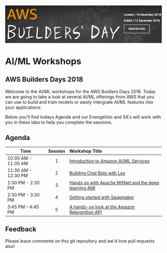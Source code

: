 ![Builders Days 2018](./banners/buildersday.png)

# AI/ML Workshops

## AWS Builders Days 2018

Welcome to the AI/ML workshops for the AWS Buidlers Days 2018. Today we are going to take a look at several AI/ML offerings from AWS that you can use to build and train models or easily intergrate AI/ML features into your applications.

Below you'll find todays Agenda and our Evangelists and SA's will work with you in these labs to help you complete the sessions.

## Agenda

| Time | Session | Workshop Title |
|---|:---:|:---|
| 10.00 AM - 11.00 AM | 1 | [Introduction to Amazon AI/ML Services](https://github.com/drandrewkane/AI_ML_Workshops/tree/master/lab-1-Intro_to_Amazon_AI_ML) |
| 11:30 AM - 12:30 PM | 2 | [Building Chat Bots with Lex](https://github.com/drandrewkane/AI_ML_Workshops/tree/master/lab-2-Building_Chat_Bots_With_Lex) |
| 1:30 PM - 2:30 PM | 3 | [Hands on with Apache MXNet and the deep learning AMI](https://github.com/drandrewkane/AI_ML_Workshops/tree/master/lab-3-Hands_on_with_Apache_MXNet) |
| 2:30 PM - 3:30 PM	| 4 | [Getting started with Sagemaker](https://github.com/drandrewkane/AI_ML_Workshops/tree/master/lab-4-Getting_started_with_Sagemaker) |
| 3:45 PM – 4:45 PM	| 5 | [A hands-on look at the Amazon Rekognition API](https://github.com/drandrewkane/AI_ML_Workshops/tree/master/lab-5-Hands_on_with_Rekognition_API) |

## Feedback

Please leave comments on this git repository and we'd love pull requests also!

